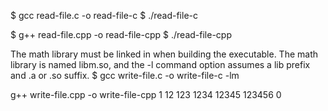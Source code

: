 $ gcc read-file.c -o read-file-c
$ ./read-file-c

$ g++ read-file.cpp -o read-file-cpp
$ ./read-file-cpp


The math library must be linked in when building the executable.
The math library is named libm.so, and the -l command option assumes a lib prefix and .a or .so suffix.
$ gcc write-file.c -o write-file-c -lm

g++ write-file.cpp -o write-file-cpp
1
12
123
1234
12345
123456
0